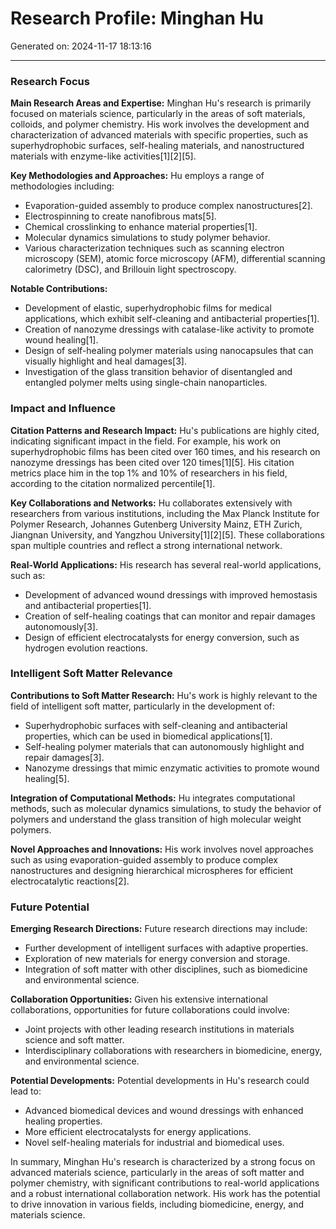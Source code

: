 # Research Profile: Minghan Hu

Generated on: 2024-11-17 18:13:16

---

### Research Focus

**Main Research Areas and Expertise:**
Minghan Hu's research is primarily focused on materials science, particularly in the areas of soft materials, colloids, and polymer chemistry. His work involves the development and characterization of advanced materials with specific properties, such as superhydrophobic surfaces, self-healing materials, and nanostructured materials with enzyme-like activities[1][2][5].

**Key Methodologies and Approaches:**
Hu employs a range of methodologies including:
- Evaporation-guided assembly to produce complex nanostructures[2].
- Electrospinning to create nanofibrous mats[5].
- Chemical crosslinking to enhance material properties[1].
- Molecular dynamics simulations to study polymer behavior.
- Various characterization techniques such as scanning electron microscopy (SEM), atomic force microscopy (AFM), differential scanning calorimetry (DSC), and Brillouin light spectroscopy.

**Notable Contributions:**
- Development of elastic, superhydrophobic films for medical applications, which exhibit self-cleaning and antibacterial properties[1].
- Creation of nanozyme dressings with catalase-like activity to promote wound healing[1].
- Design of self-healing polymer materials using nanocapsules that can visually highlight and heal damages[3].
- Investigation of the glass transition behavior of disentangled and entangled polymer melts using single-chain nanoparticles.

### Impact and Influence

**Citation Patterns and Research Impact:**
Hu's publications are highly cited, indicating significant impact in the field. For example, his work on superhydrophobic films has been cited over 160 times, and his research on nanozyme dressings has been cited over 120 times[1][5]. His citation metrics place him in the top 1% and 10% of researchers in his field, according to the citation normalized percentile[1].

**Key Collaborations and Networks:**
Hu collaborates extensively with researchers from various institutions, including the Max Planck Institute for Polymer Research, Johannes Gutenberg University Mainz, ETH Zurich, Jiangnan University, and Yangzhou University[1][2][5]. These collaborations span multiple countries and reflect a strong international network.

**Real-World Applications:**
His research has several real-world applications, such as:
- Development of advanced wound dressings with improved hemostasis and antibacterial properties[1].
- Creation of self-healing coatings that can monitor and repair damages autonomously[3].
- Design of efficient electrocatalysts for energy conversion, such as hydrogen evolution reactions.

### Intelligent Soft Matter Relevance

**Contributions to Soft Matter Research:**
Hu's work is highly relevant to the field of intelligent soft matter, particularly in the development of:
- Superhydrophobic surfaces with self-cleaning and antibacterial properties, which can be used in biomedical applications[1].
- Self-healing polymer materials that can autonomously highlight and repair damages[3].
- Nanozyme dressings that mimic enzymatic activities to promote wound healing[5].

**Integration of Computational Methods:**
Hu integrates computational methods, such as molecular dynamics simulations, to study the behavior of polymers and understand the glass transition of high molecular weight polymers.

**Novel Approaches and Innovations:**
His work involves novel approaches such as using evaporation-guided assembly to produce complex nanostructures and designing hierarchical microspheres for efficient electrocatalytic reactions[2].

### Future Potential

**Emerging Research Directions:**
Future research directions may include:
- Further development of intelligent surfaces with adaptive properties.
- Exploration of new materials for energy conversion and storage.
- Integration of soft matter with other disciplines, such as biomedicine and environmental science.

**Collaboration Opportunities:**
Given his extensive international collaborations, opportunities for future collaborations could involve:
- Joint projects with other leading research institutions in materials science and soft matter.
- Interdisciplinary collaborations with researchers in biomedicine, energy, and environmental science.

**Potential Developments:**
Potential developments in Hu's research could lead to:
- Advanced biomedical devices and wound dressings with enhanced healing properties.
- More efficient electrocatalysts for energy applications.
- Novel self-healing materials for industrial and biomedical uses.

In summary, Minghan Hu's research is characterized by a strong focus on advanced materials science, particularly in the areas of soft matter and polymer chemistry, with significant contributions to real-world applications and a robust international collaboration network. His work has the potential to drive innovation in various fields, including biomedicine, energy, and materials science.